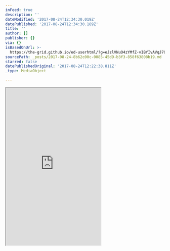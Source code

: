 ```yaml
---
inFeed: true
description: ''
dateModified: '2017-08-24T12:34:30.019Z'
datePublished: '2017-08-24T12:34:30.189Z'
title: ''
author: []
publisher: {}
via: {}
isBasedOnUrl: >-
  https://the-grid.github.io/ed-userhtml/?g=eJzlVNuO4zYMfZ-vIBYIvAVqJ7OZXCadzvv-QN9lm7a1kSWvJI_XLfrvPVTsbPYbCiQwRZFH55CU3kKcDb8_FaFTAxtuIv3zRDTpOnYXOu92w48_sO5Yt1280MthcZSqurbejbbOda9avtDozeesi3EIl-12mqaiLLUqi8r12-AqrUy_rZVttFWmGGyb_SYwjXEKsHKuLCfn63zyariUntU1l7X484nLq455Ipm7MQZd48jBmbl19vP-vKHd5nd6ed7QXr5fNnSS78uGnp_FOMA4LsaX5DnCSJ4Tcp5XY_UAYTFOS_DhZTXOy9YxeV5hSMxhD0O2Dog5voqBrZPgHIWOICMDJRUDMWdJRwadJQsZ9CrcTztQ3UnQo7HboFzbbWX0kA9KWvM_0_7v09t2GdW3Wn9QZVQIf2b3qc3e37bwvz99-poZQ5Y_2FPjfMuRYsfUaB9g6Z7TcvAuujgPLDH0sadKyY5DeIdEZWuamIKaiGFGd_t0KpK2ISobCfNp8oTnueagW0tFoSNNKlDvbOxCQllM19C3UQg4R72yMyljcit3iv0t0HOcmK_atqTIuCgpwrRynhHdOq9j1wfhIpoa73oENjxR4MrZOu2gZtRrY_SDL4wl_L-65cCZVQeRGeATtaK4LaKGIBytA-FnNBiC7Awc6wFAqompQu5WqZ86Eqo4OcPBnWemWwzbVlsWoWk3xaV3wKQ6QGLP4dfirzC3ogmXHkEo-8QrX-nwjC0UDKIsVzGsqTY1L7phgJKll7g61VWW6dFK3qVbCW2xVa_-FsQH8HtXg6OS1Rh1M5rbLNzkyN7PMimKrDzG5IZBA3Q7G4hnDiuXdOIjP6Ovi7dyo6ltFvHimoHKMeKlDVeBS1VIgSvJhtnIF5MyuUkkyFCCQwdGJUsZnI8dNori3lCZqRbDnledkr60VOumgQ5b8U0VCKJbNYTfxwTS144kXCUnQRZN3Uxfsw9ejuO7GdCuSdC-jxrjWnKlxsB3FkWxWikaDQxjL2RSEdzogewMY2pB4aEZ4Fa7VDL5_7XPEoaO-CoqNcSgAktzxYcu_Kh0lNR0V-W2j-FOR-YCMesw4jVBP6XduGs0u7EoPv0HxZ4x5g
sourcePath: _posts/2017-08-24-8b62c00c-0085-45d9-b3f3-858f63808b19.md
starred: false
datePublishedOriginal: '2017-08-24T12:22:38.811Z'
_type: MediaObject

---
```

<iframe src="https://the-grid.github.io/ed-userhtml/?g=eJzlVMuS2zgMvPsrcHEpW7WW7Xj8GM9k7vmBvVMSJHFNkVqSGkVJ5d-3QUvO5BtSZZdAEGh2AyBfQ5wMv60KV030Y0VUOuP8lRrP08uqdjZugv7O131-4O5l9XOVh1b1bLiOKXzUVWyvdNnt-m8vWLesmzZe6ek4OwpV3hrvBlttdKcavtLgzaesjbEP1-12HMe8KLQq8tJ12-BKrUy3rZSttVUm722T_SUwtXEKsHKuLEfnq83oVX8tPKvbRtbi34xc3DQ4C8mNG2LQFY7snZkaZz8dLmvarf-mp_2aDvL9vKazfJ_WtN-LcYRxmo3PyXOCkTxn5OwXY_EAYTbOc_DxaTEu89YpeZ5hSMzxAEO2jog5PYuBrbPgnISOICMDJRUDMRdJRwZdJAsZ9CzczztQ3UnQR2O3Rrm229LoftMrac0fpv3n6nU7z_Rrpd-pNCqEL9ljarO31y38b6uvmTFk-Z091c43HCm2TLX2AZbuOC1776KLU88SQ-8HKpXsOIS3SFS2opEpqJEYZnT3T6siaRuispEwnmaT8DxXHHRjKc91pFEF6nC92pBQZtPV9O8gBJyjTtmJlDEbK1eK_T3QcxyZb9o2pMi4KCnCtHSeEd04r2PbBeEimmrvOgTWPFLg0tkq7aBk1Glj9AdfGAr4f3fLgROrFiIzwCdqeX5fRA1BOFoHws9oMATZCTjWA4BUHVOF3L1Sv3QkVHFyhoNbz0z3GLaNtixC026KS8-ASXWAxI7D78VfYO5FEy4dglD2kRe-0uEJWygYRFkuY1hSbWpedH0PJXMvcXPKmyzTm5W8c7cS2myrTn0XxA_gj64GRwWrIep6MPdZuMuRvV9lUhRZeYzJHYN66HY2EE8cFi7pxI_8jL7N3tINprJZxINreiqGiIc23AQuVSEFLiRrZiNfTMroRpEgQwkOLRgVLGVwPrbYyPNHQ2WmGgz7pmyV9KWhStc1dNiS76pAEN2qIPwxJpC-dCThKjkJsmhsJ_qavfN8HD_MgHaNgvbfoDGuBZdqCPxgkeeLlaLRwDB0QiYVwQ0eyM4wphYUPjQD3CqXSib_fw5ZwtARX0WFhhhUYG6u-NCFb6WOkpruqtz2ITzoyFwgZhlGPCbop7Qbd40mN-T5_5AMPrM" height="500" style=""></iframe>